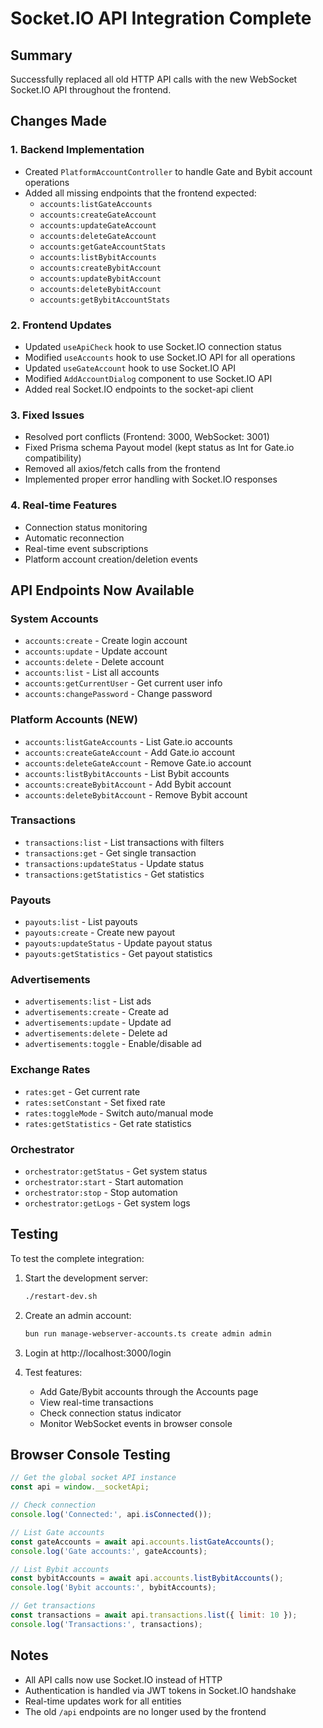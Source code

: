 # Socket.IO API Integration Complete

## Summary
Successfully replaced all old HTTP API calls with the new WebSocket Socket.IO API throughout the frontend.

## Changes Made

### 1. Backend Implementation
- Created `PlatformAccountController` to handle Gate and Bybit account operations
- Added all missing endpoints that the frontend expected:
  - `accounts:listGateAccounts`
  - `accounts:createGateAccount`
  - `accounts:updateGateAccount`
  - `accounts:deleteGateAccount`
  - `accounts:getGateAccountStats`
  - `accounts:listBybitAccounts`
  - `accounts:createBybitAccount`
  - `accounts:updateBybitAccount`
  - `accounts:deleteBybitAccount`
  - `accounts:getBybitAccountStats`

### 2. Frontend Updates
- Updated `useApiCheck` hook to use Socket.IO connection status
- Modified `useAccounts` hook to use Socket.IO API for all operations
- Updated `useGateAccount` hook to use Socket.IO API
- Modified `AddAccountDialog` component to use Socket.IO API
- Added real Socket.IO endpoints to the socket-api client

### 3. Fixed Issues
- Resolved port conflicts (Frontend: 3000, WebSocket: 3001)
- Fixed Prisma schema Payout model (kept status as Int for Gate.io compatibility)
- Removed all axios/fetch calls from the frontend
- Implemented proper error handling with Socket.IO responses

### 4. Real-time Features
- Connection status monitoring
- Automatic reconnection
- Real-time event subscriptions
- Platform account creation/deletion events

## API Endpoints Now Available

### System Accounts
- `accounts:create` - Create login account
- `accounts:update` - Update account
- `accounts:delete` - Delete account
- `accounts:list` - List all accounts
- `accounts:getCurrentUser` - Get current user info
- `accounts:changePassword` - Change password

### Platform Accounts (NEW)
- `accounts:listGateAccounts` - List Gate.io accounts
- `accounts:createGateAccount` - Add Gate.io account
- `accounts:deleteGateAccount` - Remove Gate.io account
- `accounts:listBybitAccounts` - List Bybit accounts
- `accounts:createBybitAccount` - Add Bybit account
- `accounts:deleteBybitAccount` - Remove Bybit account

### Transactions
- `transactions:list` - List transactions with filters
- `transactions:get` - Get single transaction
- `transactions:updateStatus` - Update status
- `transactions:getStatistics` - Get statistics

### Payouts
- `payouts:list` - List payouts
- `payouts:create` - Create new payout
- `payouts:updateStatus` - Update payout status
- `payouts:getStatistics` - Get payout statistics

### Advertisements
- `advertisements:list` - List ads
- `advertisements:create` - Create ad
- `advertisements:update` - Update ad
- `advertisements:delete` - Delete ad
- `advertisements:toggle` - Enable/disable ad

### Exchange Rates
- `rates:get` - Get current rate
- `rates:setConstant` - Set fixed rate
- `rates:toggleMode` - Switch auto/manual mode
- `rates:getStatistics` - Get rate statistics

### Orchestrator
- `orchestrator:getStatus` - Get system status
- `orchestrator:start` - Start automation
- `orchestrator:stop` - Stop automation
- `orchestrator:getLogs` - Get system logs

## Testing

To test the complete integration:

1. Start the development server:
   ```bash
   ./restart-dev.sh
   ```

2. Create an admin account:
   ```bash
   bun run manage-webserver-accounts.ts create admin admin
   ```

3. Login at http://localhost:3000/login

4. Test features:
   - Add Gate/Bybit accounts through the Accounts page
   - View real-time transactions
   - Check connection status indicator
   - Monitor WebSocket events in browser console

## Browser Console Testing

```javascript
// Get the global socket API instance
const api = window.__socketApi;

// Check connection
console.log('Connected:', api.isConnected());

// List Gate accounts
const gateAccounts = await api.accounts.listGateAccounts();
console.log('Gate accounts:', gateAccounts);

// List Bybit accounts
const bybitAccounts = await api.accounts.listBybitAccounts();
console.log('Bybit accounts:', bybitAccounts);

// Get transactions
const transactions = await api.transactions.list({ limit: 10 });
console.log('Transactions:', transactions);
```

## Notes
- All API calls now use Socket.IO instead of HTTP
- Authentication is handled via JWT tokens in Socket.IO handshake
- Real-time updates work for all entities
- The old `/api` endpoints are no longer used by the frontend